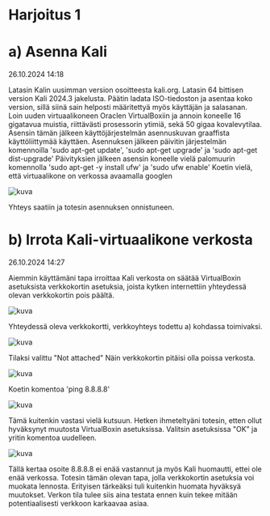 # Harjoitus 1

# a) Asenna Kali

26.10.2024 14:18

Latasin Kalin uusimman version osoitteesta kali.org. Latasin 64 bittisen version Kali 2024.3 jakelusta. Päätin ladata ISO-tiedoston ja asentaa koko version, sillä siinä sain helposti määritettyä myös käyttäjän ja salasanan.
Loin uuden virtuaalikoneen Oraclen VirtualBoxiin ja annoin koneelle 16 gigatavua muistia, riittävästi prosessorin ytimiä, sekä 50 gigaa kovalevytilaa.
Asensin tämän jälkeen käyttöjärjestelmän asennuskuvan graaffista käyttöliittymää käyttäen.
Asennuksen jälkeen päivitin järjestelmän komennoilla 'sudo apt-get update', 'sudo apt-get upgrade' ja 'sudo apt-get dist-upgrade'
Päivityksien jälkeen asensin koneelle vielä palomuurin komennolla 'sudo apt-get -y install ufw' ja 'sudo ufw enable'
Koetin vielä, että virtuaalikone on verkossa avaamalla googlen

![kuva](https://github.com/user-attachments/assets/ee607131-4c6a-4b48-b3bb-d544dd39e95c)

Yhteys saatiin ja totesin asennuksen onnistuneen.


# b) Irrota Kali-virtuaalikone verkosta

26.10.2024 14:27

Aiemmin käyttämäni tapa irroittaa Kali verkosta on säätää VirtualBoxin asetuksista verkkokortin asetuksia, joista kytken internettiin yhteydessä olevan verkkokortin pois päältä.

![kuva](https://github.com/user-attachments/assets/27fe1ade-741b-46b6-80c2-b2e4d4f8283e)

Yhteydessä oleva verkkokortti, verkkoyhteys todettu a) kohdassa toimivaksi.

![kuva](https://github.com/user-attachments/assets/24a50b11-1ae4-41a6-98a5-bb85d03c5136)

Tilaksi valittu "Not attached"
Näin verkkokortin pitäisi olla poissa verkosta.

![kuva](https://github.com/user-attachments/assets/56d53865-c86f-4790-9616-b960e311cc17)

Koetin komentoa 'ping 8.8.8.8'

![kuva](https://github.com/user-attachments/assets/93f6db76-6014-4fd5-9ede-b465f83867e9)

Tämä kuitenkin vastasi vielä kutsuun. Hetken ihmeteltyäni totesin, etten ollut hyväksynyt muutosta VirtualBoxin asetuksissa.
Valitsin asetuksissa "OK" ja yritin komentoa uudelleen.

![kuva](https://github.com/user-attachments/assets/a68c680c-6ae2-4247-acfd-02aacd183dcc)

Tällä kertaa osoite 8.8.8.8 ei enää vastannut ja myös Kali huomautti, ettei ole enää verkossa.
Totesin tämän olevan tapa, jolla verkkokortin asetuksia voi muokata lennosta. Erityisen tärkeäksi tuli kuitenkin huomata hyväksyä muutokset.
Verkon tila tulee siis aina testata ennen kuin tekee mitään potentiaalisesti verkkoon karkaavaa asiaa.






